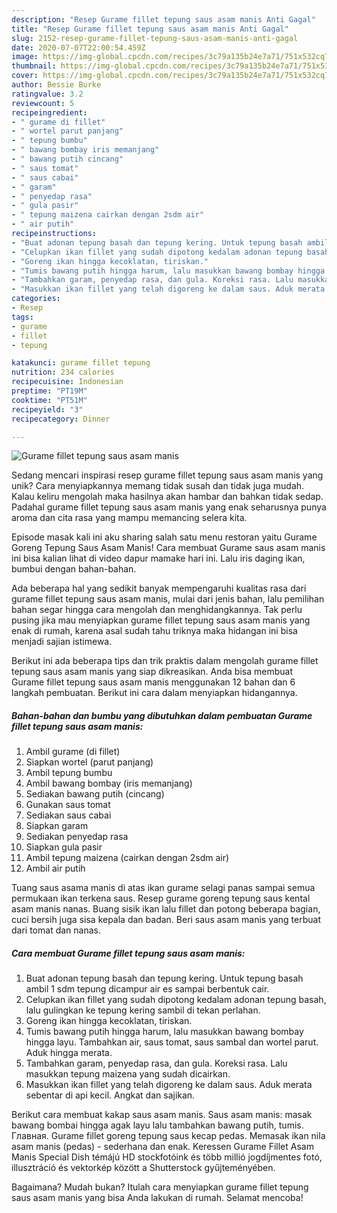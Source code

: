 ```yaml
---
description: "Resep Gurame fillet tepung saus asam manis Anti Gagal"
title: "Resep Gurame fillet tepung saus asam manis Anti Gagal"
slug: 2152-resep-gurame-fillet-tepung-saus-asam-manis-anti-gagal
date: 2020-07-07T22:00:54.459Z
image: https://img-global.cpcdn.com/recipes/3c79a135b24e7a71/751x532cq70/gurame-fillet-tepung-saus-asam-manis-foto-resep-utama.jpg
thumbnail: https://img-global.cpcdn.com/recipes/3c79a135b24e7a71/751x532cq70/gurame-fillet-tepung-saus-asam-manis-foto-resep-utama.jpg
cover: https://img-global.cpcdn.com/recipes/3c79a135b24e7a71/751x532cq70/gurame-fillet-tepung-saus-asam-manis-foto-resep-utama.jpg
author: Bessie Burke
ratingvalue: 3.2
reviewcount: 5
recipeingredient:
- " gurame di fillet"
- " wortel parut panjang"
- " tepung bumbu"
- " bawang bombay iris memanjang"
- " bawang putih cincang"
- " saus tomat"
- " saus cabai"
- " garam"
- " penyedap rasa"
- " gula pasir"
- " tepung maizena cairkan dengan 2sdm air"
- " air putih"
recipeinstructions:
- "Buat adonan tepung basah dan tepung kering. Untuk tepung basah ambil 1 sdm tepung dicampur air es sampai berbentuk cair."
- "Celupkan ikan fillet yang sudah dipotong kedalam adonan tepung basah, lalu gulingkan ke tepung kering sambil di tekan perlahan."
- "Goreng ikan hingga kecoklatan, tiriskan."
- "Tumis bawang putih hingga harum, lalu masukkan bawang bombay hingga layu. Tambahkan air, saus tomat, saus sambal dan wortel parut. Aduk hingga merata."
- "Tambahkan garam, penyedap rasa, dan gula. Koreksi rasa. Lalu masukkan tepung maizena yang sudah dicairkan."
- "Masukkan ikan fillet yang telah digoreng ke dalam saus. Aduk merata sebentar di api kecil. Angkat dan sajikan."
categories:
- Resep
tags:
- gurame
- fillet
- tepung

katakunci: gurame fillet tepung 
nutrition: 234 calories
recipecuisine: Indonesian
preptime: "PT19M"
cooktime: "PT51M"
recipeyield: "3"
recipecategory: Dinner

---
```



![Gurame fillet tepung saus asam manis](https://img-global.cpcdn.com/recipes/3c79a135b24e7a71/751x532cq70/gurame-fillet-tepung-saus-asam-manis-foto-resep-utama.jpg)

Sedang mencari inspirasi resep gurame fillet tepung saus asam manis yang unik? Cara menyiapkannya memang tidak susah dan tidak juga mudah. Kalau keliru mengolah maka hasilnya akan hambar dan bahkan tidak sedap. Padahal gurame fillet tepung saus asam manis yang enak seharusnya punya aroma dan cita rasa yang mampu memancing selera kita.

Episode masak kali ini aku sharing salah satu menu restoran yaitu Gurame Goreng Tepung Saus Asam Manis! Cara membuat Gurame saus asam manis ini bisa kalian lihat di video dapur mamake hari ini. Lalu iris daging ikan, bumbui dengan bahan-bahan.

Ada beberapa hal yang sedikit banyak mempengaruhi kualitas rasa dari gurame fillet tepung saus asam manis, mulai dari jenis bahan, lalu pemilihan bahan segar hingga cara mengolah dan menghidangkannya. Tak perlu pusing jika mau menyiapkan gurame fillet tepung saus asam manis yang enak di rumah, karena asal sudah tahu triknya maka hidangan ini bisa menjadi sajian istimewa.


Berikut ini ada beberapa tips dan trik praktis dalam mengolah gurame fillet tepung saus asam manis yang siap dikreasikan. Anda bisa membuat Gurame fillet tepung saus asam manis menggunakan 12 bahan dan 6 langkah pembuatan. Berikut ini cara dalam menyiapkan hidangannya.

<!--inarticleads1-->

##### Bahan-bahan dan bumbu yang dibutuhkan dalam pembuatan Gurame fillet tepung saus asam manis:

1. Ambil  gurame (di fillet)
1. Siapkan  wortel (parut panjang)
1. Ambil  tepung bumbu
1. Ambil  bawang bombay (iris memanjang)
1. Sediakan  bawang putih (cincang)
1. Gunakan  saus tomat
1. Sediakan  saus cabai
1. Siapkan  garam
1. Sediakan  penyedap rasa
1. Siapkan  gula pasir
1. Ambil  tepung maizena (cairkan dengan 2sdm air)
1. Ambil  air putih


Tuang saus asama manis di atas ikan gurame selagi panas sampai semua permukaan ikan terkena saus. Resep gurame goreng tepung saus kental asam manis nanas. Buang sisik ikan lalu fillet dan potong beberapa bagian, cuci bersih juga sisa kepala dan badan. Beri saus asam manis yang terbuat dari tomat dan nanas. 

<!--inarticleads2-->

##### Cara membuat Gurame fillet tepung saus asam manis:

1. Buat adonan tepung basah dan tepung kering. Untuk tepung basah ambil 1 sdm tepung dicampur air es sampai berbentuk cair.
1. Celupkan ikan fillet yang sudah dipotong kedalam adonan tepung basah, lalu gulingkan ke tepung kering sambil di tekan perlahan.
1. Goreng ikan hingga kecoklatan, tiriskan.
1. Tumis bawang putih hingga harum, lalu masukkan bawang bombay hingga layu. Tambahkan air, saus tomat, saus sambal dan wortel parut. Aduk hingga merata.
1. Tambahkan garam, penyedap rasa, dan gula. Koreksi rasa. Lalu masukkan tepung maizena yang sudah dicairkan.
1. Masukkan ikan fillet yang telah digoreng ke dalam saus. Aduk merata sebentar di api kecil. Angkat dan sajikan.


Berikut cara membuat kakap saus asam manis. Saus asam manis: masak bawang bombai hingga agak layu lalu tambahkan bawang putih, tumis. Главная. Gurame fillet goreng tepung saus kecap pedas. Memasak ikan nila asam manis (pedas) - sederhana dan enak. Keressen Gurame Fillet Asam Manis Special Dish témájú HD stockfotóink és több millió jogdíjmentes fotó, illusztráció és vektorkép között a Shutterstock gyűjteményében. 

Bagaimana? Mudah bukan? Itulah cara menyiapkan gurame fillet tepung saus asam manis yang bisa Anda lakukan di rumah. Selamat mencoba!
